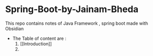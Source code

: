 # Spring-Boot-by-Jainam-Bheda
This repo contains notes of Java Framework , spring boot made with Obsidian

- The Table of content are :
	 1. [[Introduction]]
	 2. 
